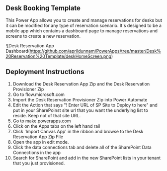 
## Desk Booking Template
This Power App allows you to create and manage reservations for desks but it can be modified for any type of reservation scenario.   It's designed to be a mobile app which contains a dashboard page to manage reservations and screens to create a new reservation.

![Desk Reservation App Dashboard(https://github.com/aprildunnam/PowerApps/tree/master/Desk%20Reservation%20Template/deskHomeScreen.png)

## Deployment Instructions
1.  Download the Desk Reservation App Zip and the Desk Reservation Provisioner Zip
2.  Go to flow.microsoft.com
3.  Import the Desk Reservation Provisioner Zip into Power Automate
4.  Edit the Action that says "! Enter URL of SP Site to Deploy to here" and put in your SharePoinst site url that you want the underlying list to reside.  Keep not of that site URL.
5.  Go to make.powerapps.com
6.  Click on the Apps tabs on the left hand rail
7.  Click 'Import Canvas App' in the ribbon and browse to the Desk Reservation App Zip File
8.  Open the app in edit mode.  
9.  Click the data connections tab and delete all of the SharePoint Data Connections in the app
10. Search for SharePoint and add in the new SharePoint lists in your tenant that you just provisioned.

